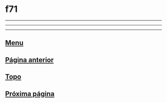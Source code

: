 # f71

---
---
---

## [Menu](/readme.md)

## [Página anterior](/page%206.md)

## [Topo](#f71)

## [Próxima página](/page%208.md)